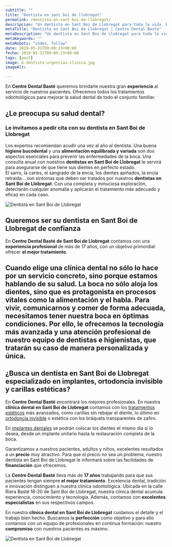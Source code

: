 ```yaml
---
subtitle: ""
title: "Dentista en sant boi de llobregat"
permalink: /dentista-en-sant-boi-de-llobregat/
descripcion: "Un dentista en Sant Boi de Llobregat para toda la vida. En Centre Dental Basté queremos brindarle nuestra experiencia al servicio de nuestros pacientes."
metaTitle: "Dentista en Sant Boi de Llobregat | Centre Dental Baste"
metaDescription: "Un dentista en Sant Boi de Llobregat para toda la vida. En Centre Dental Basté queremos brindarle nuestra experiencia al servicio de nuestros pacientes."
metaKeywords: ""
metaRobots: "index, follow"
date: 2019-05-31T09:00:23+00:00
fecha: 2019-05-31T09:00:23+00:00
tags: [post]
image: 6-dentista-urgencias-clinica.jpg
imageAlt: 

---
```



En **Centre Dental Basté** queremos brindarle nuestra gran **experiencia** al servicio de nuestros pacientes. Ofrecemos todos los tratamientos odontológicos para mejorar la salud dental de todo el conjunto familiar.


## ¿Le preocupa su salud dental?  
### Le invitamos a pedir cita con su dentista en Sant Boi de Llobregat

Los expertos recomiendan acudir una vez al año al dentista. Una buena **higiene bucodental** y una **alimentación equilibrada y variada** son dos aspectos esenciales para prevenir las enfermedades de la boca. Una consulta anual con nuestros **dentistas en Sant Boi de Llobregat** le servirá para asegurarse de que tiene sus dientes en perfecto estado.  
El sarro, la caries, el sangrado de la encía, los dientes apiñados, la encía retraída… son síntomas que deben ser tratados por nuestros **dentistas en Sant Boi de Llobregat**. Con una completa y minuciosa exploración, detectarán cualquier anomalía y aplicarán el tratamiento más adecuado y eficaz en cada caso.

![Dentista en Sant Boi de Llobregat](/assets/static/images/blog/blog-inner/dentista-en-sant-boi-llobregat-2.jpg "Dentista en Sant Boi de Llobregat")



## Queremos ser su dentista en Sant Boi de Llobregat de confianza

En **Centre Dental Basté de Sant Boi de Llobregat** contamos con una **experiencia profesional** de más de 17 años, con un objetivo primordial: ofrecer **el mejor tratamiento**.

Cuando elige una clínica dental no sólo lo hace por un servicio concreto, sino porque estamos hablando de su **salud**. La boca no sólo aloja los dientes, sino que es protagonista en procesos vitales como la alimentación y el habla. Para vivir, comunicarnos y comer de forma adecuada, necesitamos tener nuestra boca en óptimas condiciones. Por ello, le ofrecemos la **tecnología más avanzada** y una **atención profesional** de nuestro equipo de dentistas e higienistas, que tratarán su caso de manera personalizada y única.
---

## ¿Busca un dentista en Sant Boi de Llobregat especializado en implantes, ortodoncia invisible y carillas estéticas?

En **Centre Dental Basté** encontrará los mejores profesionales. En nuestra **clínica dental en Sant Boi de Llobregat** contamos con los [tratamientos estéticos](https://centredentalbaste.com/tratamientos/estetica-dental-sant-boi-de-llobregat/) más avanzados, como carillas sin rebajar el diente, lo último en [ortodoncia invisible](https://centredentalbaste.com/invisalign-sant-boi-llobregat-barcelona/) o estética con los bráquets transparentes de zafiro.  

En [implantes dentales](https://centredentalbaste.com/tratamientos/implantes-dentales-sant-boi-de-llobregat/) se podrán colocar los dientes el mismo día si lo desea, desde un implante unitario hasta la restauración completa de la boca.

Garantizamos a nuestros pacientes, adultos y niños, excelentes resultados a un **precio** muy atractivo. Para que el precio no sea un problema, nuestro dentista en Sant Boi de Llobregat le informará sobre las facilidades de **financiación** que ofrecemos.

La **Centre Dental Basté** lleva más de **17 años** trabajando para que sus pacientes tengan siempre **el mejor tratamiento**. Excelencia dental, tradición e innovación distinguen a nuestra clínica odontológica. Ubicada en la calle Riera Basté 18-20 de Sant Boi de Llobregat, nuestra clínica dental acumula experiencia, conocimiento y tecnología. Además, contamos con **excelentes especialistas** en sus respectivos campos.

En nuestra **clínica dental en Sant Boi de Llobregat** cuidamos el detalle y el trabajo bien hecho. Buscamos la **perfección** como objetivo y para ello contamos con un equipo de profesionales en continua formación: nuestro **compromiso** con nuestros pacientes es máximo.

![Dentista en Sant Boi de Llobregat](/assets/static/images/blog/blog-inner/dentista-en-sant-boi-llobregat.jpg "Dentista en Sant Boi de Llobregat")